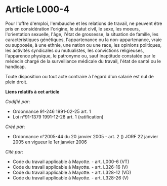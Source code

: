 # Article L000-4

Pour l'offre d'emploi, l'embauche et les relations de travail, ne peuvent être pris en considération l'origine, le statut
civil, le sexe, les moeurs, l'orientation sexuelle, l'âge, l'état de grossesse, la situation de famille, les caractéristiques
génétiques, l'appartenance ou la non-appartenance, vraie ou supposée, à une ethnie, une nation ou une race, les opinions
politiques, les activités syndicales ou mutualistes, les convictions religieuses, l'apparence physique, le patronyme ou, sauf
inaptitude constatée par le médecin chargé de la surveillance médicale du travail, l'état de santé ou le handicap.

Toute disposition ou tout acte contraire à l'égard d'un salarié est nul de plein droit.

**Liens relatifs à cet article**

_Codifié par_:

  - Ordonnance 91-246 1991-02-25 art. 1
  - Loi n°91-1379 1991-12-28 art. 1 (ratification)

_Créé par_:

  - Ordonnance n°2005-44 du 20 janvier 2005 - art. 2 () JORF 22 janvier 2005 en vigueur le 1er janvier 2006

_Cité par_:

  - Code du travail applicable à Mayotte. - art. L000-6 (VT)
  - Code du travail applicable à Mayotte. - art. L326-16 (V)
  - Code du travail applicable à Mayotte. - art. L328-12 (VD)
  - Code du travail applicable à Mayotte. - art. L328-26 (V)
